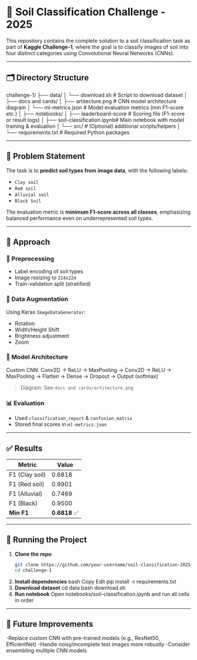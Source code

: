 # 🌾 Soil Classification Challenge - 2025

This repository contains the complete solution to a soil classification task as part of **Kaggle Challenge-1**, where the goal is to classify images of soil into four distinct categories using Convolutional Neural Networks (CNNs).

---

## 🗂️ Directory Structure

challenge-1/
├── data/
│ └── download.sh # Script to download dataset
│
├── docs and cards/
│ ├── artitecture.png # CNN model architecture diagram
│ └── ml-metrics.json # Model evaluation metrics (min F1-score etc.)
│
├── notebooks/
│ ├── leaderboard-score # Scoring file (F1-score or result logs)
│ ├── soil-classification.ipynb# Main notebook with model training & evaluation
│ └── src/ # (Optional) additional scripts/helpers
│
└── requirements.txt # Required Python packages


---

## 📌 Problem Statement

The task is to **predict soil types from image data**, with the following labels:

- `Clay soil`
- `Red soil`
- `Alluvial soil`
- `Black Soil`

The evaluation metric is **minimum F1-score across all classes**, emphasizing balanced performance even on underrepresented soil types.

---

## 🧪 Approach

### 🔢 Preprocessing
- Label encoding of soil types
- Image resizing to `224x224`
- Train-validation split (stratified)

### 🧰 Data Augmentation
Using Keras `ImageDataGenerator`:
- Rotation
- Width/Height Shift
- Brightness adjustment
- Zoom

### 🧠 Model Architecture
Custom CNN:
Conv2D → ReLU → MaxPooling → Conv2D → ReLU → MaxPooling → Flatten → Dense → Dropout → Output (softmax)


> Diagram: See `docs and cards/artitecture.png`

### 📊 Evaluation
- Used `classification_report` & `confusion_matrix`
- Stored final scores in `ml-metrics.json`

---

## ✅ Results

| Metric        | Value   |
|---------------|---------|
| F1 (Clay soil)| 0.6818  |
| F1 (Red soil) | 0.9901  |
| F1 (Alluvial) | 0.7469  |
| F1 (Black)    | 0.9500  |
| **Min F1**    | **0.6818** ✅ |

---

## 🚀 Running the Project

1. **Clone the repo**
   ```bash
   git clone https://github.com/your-username/soil-classification-2025.git
   cd challenge-1
2. **Install dependencies**
   bash
   Copy
   Edit
   pip install -r requirements.txt
3. **Download dataset**
   cd data
   bash download.sh
4. **Run notebook**
   Open notebooks/soil-classification.ipynb and run all cells in order


---

## 🧩 Future Improvements

-Replace custom CNN with pre-trained models (e.g., ResNet50, EfficientNet)
-Handle noisy/incomplete test images more robustly
-Consider ensembling multiple CNN models
